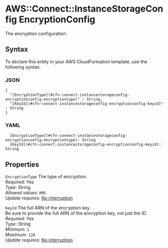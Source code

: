# AWS::Connect::InstanceStorageConfig EncryptionConfig<a name="aws-properties-connect-instancestorageconfig-encryptionconfig"></a>

The encryption configuration\.

## Syntax<a name="aws-properties-connect-instancestorageconfig-encryptionconfig-syntax"></a>

To declare this entity in your AWS CloudFormation template, use the following syntax:

### JSON<a name="aws-properties-connect-instancestorageconfig-encryptionconfig-syntax.json"></a>

```
{
  "[EncryptionType](#cfn-connect-instancestorageconfig-encryptionconfig-encryptiontype)" : String,
  "[KeyId](#cfn-connect-instancestorageconfig-encryptionconfig-keyid)" : String
}
```

### YAML<a name="aws-properties-connect-instancestorageconfig-encryptionconfig-syntax.yaml"></a>

```
  [EncryptionType](#cfn-connect-instancestorageconfig-encryptionconfig-encryptiontype): String
  [KeyId](#cfn-connect-instancestorageconfig-encryptionconfig-keyid): String
```

## Properties<a name="aws-properties-connect-instancestorageconfig-encryptionconfig-properties"></a>

`EncryptionType`  <a name="cfn-connect-instancestorageconfig-encryptionconfig-encryptiontype"></a>
The type of encryption\.  
*Required*: Yes  
*Type*: String  
*Allowed values*: `KMS`  
*Update requires*: [No interruption](https://docs.aws.amazon.com/AWSCloudFormation/latest/UserGuide/using-cfn-updating-stacks-update-behaviors.html#update-no-interrupt)

`KeyId`  <a name="cfn-connect-instancestorageconfig-encryptionconfig-keyid"></a>
The full ARN of the encryption key\.   
Be sure to provide the full ARN of the encryption key, not just the ID\.
*Required*: Yes  
*Type*: String  
*Minimum*: `1`  
*Maximum*: `128`  
*Update requires*: [No interruption](https://docs.aws.amazon.com/AWSCloudFormation/latest/UserGuide/using-cfn-updating-stacks-update-behaviors.html#update-no-interrupt)